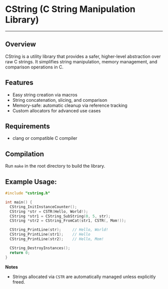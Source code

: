 # CString (C String Manipulation Library)

---

## Overview
CString is a utility library that provides a safer, higher-level abstraction over raw C strings. It simplifies string manipulation, memory management, and comparison operations in C.

## Features

* Easy string creation via macros
* String concatenation, slicing, and comparison
* Memory-safe: automatic cleanup via reference tracking
* Custom allocators for advanced use cases

## Requirements

* clang or compatible C compiler

## Compilation
Run `make` in the root directory to build the library.

## Example Usage:

```c
#include "cstring.h"

int main() {
  CString_InitInstanceCounter();
  CString *str = CSTR(Hello, World!);
  CString *str1 = CString_SubString(0, 5, str);
  CString *str2 = CString_FromCat(str1, CSTR(, Mom!));

  CString_PrintLine(str);     // Hello, World!
  CString_PrintLine(str1);    // Hello
  CString_PrintLine(str2);    // Hello, Mom!

  CString_DestroyInstances();
  return 0;
}
```

**Notes**

* Strings allocated via `CSTR` are automatically managed unless explicitly freed.
